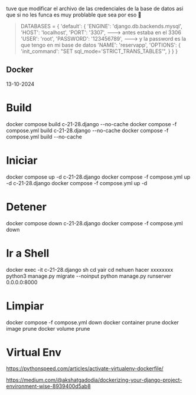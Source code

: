 tuve que modificar el archivo de las credenciales de la base de datos asi que si no les funca es muy problable que sea por eso 🙌

>DATABASES = {
    'default': {
        'ENGINE': 'django.db.backends.mysql',
        'HOST': 'localhost',
        'PORT': '3307', ---> antes estaba en el 3306
        'USER': 'root',
        'PASSWORD': '123456789', ---> y la password es la que tengo en mi base de datos
        'NAME': 'reservapp',
        'OPTIONS': {
            'init_command': "SET sql_mode='STRICT_TRANS_TABLES'",
        }
    }
}



## Docker 

13-10-2024

# Build 
docker compose build c-21-28.django --no-cache
docker compose -f compose.yml build c-21-28.django --no-cache
docker compose -f compose.yml build --no-cache

# Iniciar

docker compose up -d c-21-28.django
docker compose -f compose.yml up -d c-21-28.django
docker compose -f compose.yml up -d

 
# Detener

docker compose down c-21-28.django
docker compose -f compose.yml down 

# Ir a Shell

docker exec -it c-21-28.django sh
cd yair
cd nehuen
hacer xxxxxxxx
python3 manage.py migrate --noinput
python manage.py runserver 0.0.0.0:8000

# Limpiar

docker compose -f compose.yml down 
docker container prune
docker image prune
docker volume prune 

# Virtual Env

https://pythonspeed.com/articles/activate-virtualenv-dockerfile/

https://medium.com/@akshatgadodia/dockerizing-your-django-project-environment-wise-8939400d5ab8


